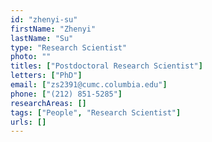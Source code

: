 ```yaml
---
id: "zhenyi-su"
firstName: "Zhenyi"
lastName: "Su"
type: "Research Scientist"
photo: ""
titles: ["Postdoctoral Research Scientist"]
letters: ["PhD"]
email: ["zs2391@cumc.columbia.edu"]
phone: ["(212) 851-5285"]
researchAreas: []
tags: ["People", "Research Scientist"]
urls: []
---
```

